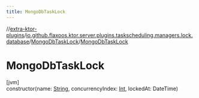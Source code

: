 ```yaml
---
title: MongoDbTaskLock
---
```


//[extra-ktor-plugins](../../../index.md)/[io.github.flaxoos.ktor.server.plugins.taskscheduling.managers.lock.database](../index.md)/[MongoDbTaskLock](index.md)/[MongoDbTaskLock](-mongo-db-task-lock.md)

# MongoDbTaskLock

[jvm]\
constructor(name: [String](https://kotlinlang.org/api/latest/jvm/stdlib/kotlin/-string/index.md),
concurrencyIndex: [Int](https://kotlinlang.org/api/latest/jvm/stdlib/kotlin/-int/index.md), lockedAt: DateTime)




